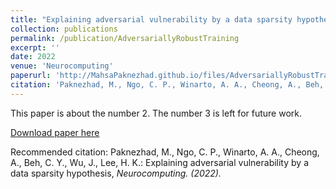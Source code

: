 ```yaml
---
title: "Explaining adversarial vulnerability by a data sparsity hypothesis"
collection: publications
permalink: /publication/AdversariallyRobustTraining
excerpt: ''
date: 2022
venue: 'Neurocomputing'
paperurl: 'http://MahsaPaknezhad.github.io/files/AdversariallyRobustTraining.pdf'
citation: 'Paknezhad, M., Ngo, C. P., Winarto, A. A., Cheong, A., Beh, C. Y., Wu, J., Lee, H. K.: Explaining adversarial vulnerability by a data sparsity hypothesis, <i>Neurocomputing<i>. (2022).'
---
```

This paper is about the number 2. The number 3 is left for future work.

[Download paper here](http://MahsaPaknezhad.github.io/files/AdversariallyRobustTraining.pdf)

Recommended citation: Paknezhad, M., Ngo, C. P., Winarto, A. A., Cheong, A., Beh, C. Y., Wu, J., Lee, H. K.: Explaining adversarial vulnerability by a data sparsity hypothesis, <i>Neurocomputing<i>. (2022).

